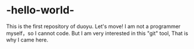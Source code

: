 # -hello-world-
This is the first repository of duoyu. Let's move!
I am not a programmer myself，so I cannot code. 
But I am very interested in this "git" tool,
That is why I came here.
